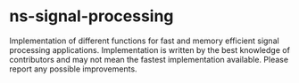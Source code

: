# ns-signal-processing
Implementation of different functions for fast and memory efficient signal processing applications. Implementation is written by the best knowledge of contributors and may not mean the fastest implementation available. Please report any possible improvements.
